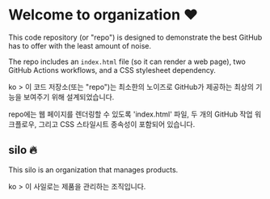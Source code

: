 # Welcome to organization ❤️
This code repository (or "repo") is designed to demonstrate the best GitHub has to offer with the least amount of noise.

The repo includes an `index.html` file (so it can render a web page), two GitHub Actions workflows, and a CSS stylesheet dependency.

ko >
이 코드 저장소(또는 "repo")는 최소한의 노이즈로 GitHub가 제공하는 최상의 기능을 보여주기 위해 설계되었습니다.

repo에는 웹 페이지를 렌더링할 수 있도록 'index.html' 파일, 두 개의 GitHub 작업 워크플로우, 그리고 CSS 스타일시트 종속성이 포함되어 있습니다.

## silo 🔥
This silo is an organization that manages products.

ko >
이 사일로는 제품을 관리하는 조직입니다.
